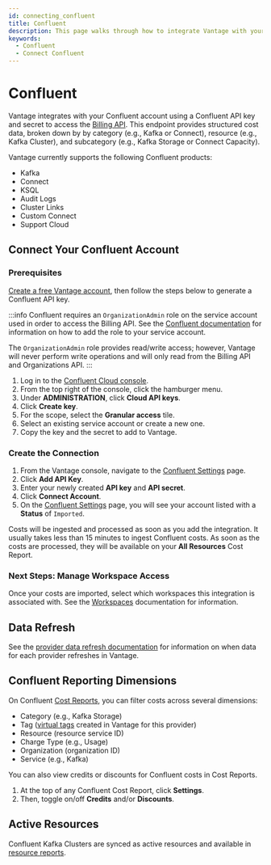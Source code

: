 ```yaml
---
id: connecting_confluent
title: Confluent
description: This page walks through how to integrate Vantage with your Confluent account.
keywords:
  - Confluent
  - Connect Confluent
---
```


# Confluent

Vantage integrates with your Confluent account using a Confluent API key and secret to access the [Billing API](https://docs.confluent.io/cloud/current/billing/overview.html#retrieve-costs-for-a-range-of-dates). This endpoint provides structured cost data, broken down by by category (e.g., Kafka or Connect), resource (e.g., Kafka Cluster), and subcategory (e.g., Kafka Storage or Connect Capacity).

Vantage currently supports the following Confluent products:

- Kafka
- Connect
- KSQL
- Audit Logs
- Cluster Links
- Custom Connect
- Support Cloud

## Connect Your Confluent Account

### Prerequisites

[Create a free Vantage account](https://console.vantage.sh/signup), then follow the steps below to generate a Confluent API key.

:::info
Confluent requires an `OrganizationAdmin` role on the service account used in order to access the Billing API. See the [Confluent documentation](https://docs.confluent.io/cloud/current/access-management/access-control/rbac/manage-role-bindings.html) for information on how to add the role to your service account.

The `OrganizationAdmin` role provides read/write access; however, Vantage will never perform write operations and will only read from the Billing API and Organizations API.
:::

1. Log in to the [Confluent Cloud console](https://confluent.cloud/login).
2. From the top right of the console, click the hamburger menu.
3. Under **ADMINISTRATION**, click **Cloud API keys**.
4. Click **Create key**.
5. For the scope, select the **Granular access** tile.
6. Select an existing service account or create a new one.
7. Copy the key and the secret to add to Vantage.

### Create the Connection

1. From the Vantage console, navigate to the [Confluent Settings](https://console.vantage.sh/settings/confluent/) page.
2. Click **Add API Key**.
3. Enter your newly created **API key** and **API secret**.
4. Click **Connect Account**.
5. On the [Confluent Settings](https://console.vantage.sh/settings/confluent/) page, you will see your account listed with a **Status** of `Imported`.

Costs will be ingested and processed as soon as you add the integration. It usually takes less than 15 minutes to ingest Confluent costs. As soon as the costs are processed, they will be available on your **All Resources** Cost Report.

### Next Steps: Manage Workspace Access

Once your costs are imported, select which workspaces this integration is associated with. See the [Workspaces](/workspaces#integration-workspace) documentation for information.

## Data Refresh

See the [provider data refresh documentation](/provider_data_refresh) for information on when data for each provider refreshes in Vantage.

## Confluent Reporting Dimensions

On Confluent [Cost Reports](/cost_reports/), you can filter costs across several dimensions:

- Category (e.g., Kafka Storage)
- Tag ([virtual tags](/virtual_tagging) created in Vantage for this provider)
- Resource (resource service ID)
- Charge Type (e.g., Usage)
- Organization (organization ID)
- Service (e.g., Kafka)

You can also view credits or discounts for Confluent costs in Cost Reports.

1. At the top of any Confluent Cost Report, click **Settings**. 
2. Then, toggle on/off **Credits** and/or **Discounts**.

## Active Resources

Confluent Kafka Clusters are synced as active resources and available in [resource reports](/active_resources).
